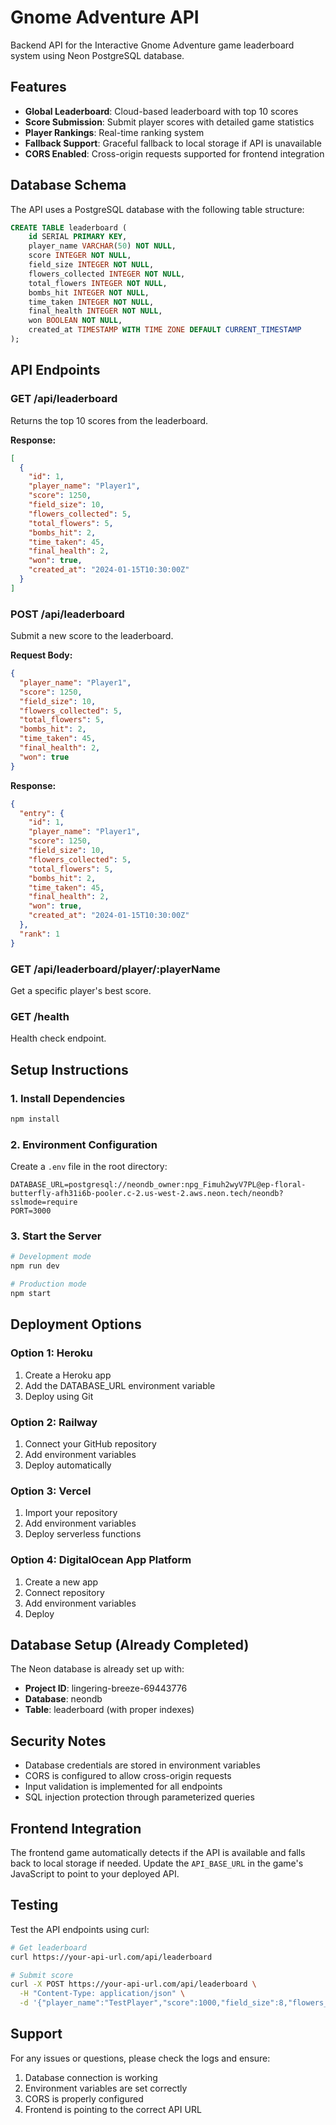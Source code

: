# Gnome Adventure API

Backend API for the Interactive Gnome Adventure game leaderboard system using Neon PostgreSQL database.

## Features

- **Global Leaderboard**: Cloud-based leaderboard with top 10 scores
- **Score Submission**: Submit player scores with detailed game statistics
- **Player Rankings**: Real-time ranking system
- **Fallback Support**: Graceful fallback to local storage if API is unavailable
- **CORS Enabled**: Cross-origin requests supported for frontend integration

## Database Schema

The API uses a PostgreSQL database with the following table structure:

```sql
CREATE TABLE leaderboard (
    id SERIAL PRIMARY KEY,
    player_name VARCHAR(50) NOT NULL,
    score INTEGER NOT NULL,
    field_size INTEGER NOT NULL,
    flowers_collected INTEGER NOT NULL,
    total_flowers INTEGER NOT NULL,
    bombs_hit INTEGER NOT NULL,
    time_taken INTEGER NOT NULL,
    final_health INTEGER NOT NULL,
    won BOOLEAN NOT NULL,
    created_at TIMESTAMP WITH TIME ZONE DEFAULT CURRENT_TIMESTAMP
);
```

## API Endpoints

### GET /api/leaderboard
Returns the top 10 scores from the leaderboard.

**Response:**
```json
[
  {
    "id": 1,
    "player_name": "Player1",
    "score": 1250,
    "field_size": 10,
    "flowers_collected": 5,
    "total_flowers": 5,
    "bombs_hit": 2,
    "time_taken": 45,
    "final_health": 2,
    "won": true,
    "created_at": "2024-01-15T10:30:00Z"
  }
]
```

### POST /api/leaderboard
Submit a new score to the leaderboard.

**Request Body:**
```json
{
  "player_name": "Player1",
  "score": 1250,
  "field_size": 10,
  "flowers_collected": 5,
  "total_flowers": 5,
  "bombs_hit": 2,
  "time_taken": 45,
  "final_health": 2,
  "won": true
}
```

**Response:**
```json
{
  "entry": {
    "id": 1,
    "player_name": "Player1",
    "score": 1250,
    "field_size": 10,
    "flowers_collected": 5,
    "total_flowers": 5,
    "bombs_hit": 2,
    "time_taken": 45,
    "final_health": 2,
    "won": true,
    "created_at": "2024-01-15T10:30:00Z"
  },
  "rank": 1
}
```

### GET /api/leaderboard/player/:playerName
Get a specific player's best score.

### GET /health
Health check endpoint.

## Setup Instructions

### 1. Install Dependencies
```bash
npm install
```

### 2. Environment Configuration
Create a `.env` file in the root directory:
```
DATABASE_URL=postgresql://neondb_owner:npg_Fimuh2wyV7PL@ep-floral-butterfly-afh31i6b-pooler.c-2.us-west-2.aws.neon.tech/neondb?sslmode=require
PORT=3000
```

### 3. Start the Server
```bash
# Development mode
npm run dev

# Production mode
npm start
```

## Deployment Options

### Option 1: Heroku
1. Create a Heroku app
2. Add the DATABASE_URL environment variable
3. Deploy using Git

### Option 2: Railway
1. Connect your GitHub repository
2. Add environment variables
3. Deploy automatically

### Option 3: Vercel
1. Import your repository
2. Add environment variables
3. Deploy serverless functions

### Option 4: DigitalOcean App Platform
1. Create a new app
2. Connect repository
3. Add environment variables
4. Deploy

## Database Setup (Already Completed)

The Neon database is already set up with:
- **Project ID**: lingering-breeze-69443776
- **Database**: neondb
- **Table**: leaderboard (with proper indexes)

## Security Notes

- Database credentials are stored in environment variables
- CORS is configured to allow cross-origin requests
- Input validation is implemented for all endpoints
- SQL injection protection through parameterized queries

## Frontend Integration

The frontend game automatically detects if the API is available and falls back to local storage if needed. Update the `API_BASE_URL` in the game's JavaScript to point to your deployed API.

## Testing

Test the API endpoints using curl:

```bash
# Get leaderboard
curl https://your-api-url.com/api/leaderboard

# Submit score
curl -X POST https://your-api-url.com/api/leaderboard \
  -H "Content-Type: application/json" \
  -d '{"player_name":"TestPlayer","score":1000,"field_size":8,"flowers_collected":3,"total_flowers":4,"bombs_hit":1,"time_taken":60,"final_health":2,"won":false}'
```

## Support

For any issues or questions, please check the logs and ensure:
1. Database connection is working
2. Environment variables are set correctly
3. CORS is properly configured
4. Frontend is pointing to the correct API URL 
